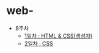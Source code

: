 # web-
- 8주차
  - [1일차 : HTML & CSS(생성자)](https://github.com/jang-guan-hoho/web-study/tree/main/0220_day01_html_css)
  - [2일차 : CSS](https://github.com/jang-guan-hoho/web-study/tree/main/0221_day02_css-property_flexbox)
